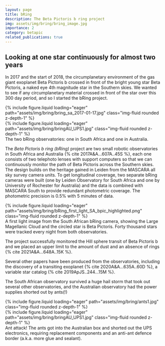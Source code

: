 ```yaml
---
layout: page
title: bRing
description: The Beta Pictoris b ring project
img: assets/img/bring/bring_image.jpg
importance: 2
category: betapic
related_publications: true
---
```


## Looking at one star continuously for almost two years

In 2017 and the start of 2018, the circumplanetary environment of the gas giant exoplanet Beta Pictoris b crossed in front of the bright young star Beta Pictoris, a naked eye 4th magnitude star in the Southern skies. We wanted to see if any circumplanetary material crossed in front of the star over this 300 day period, and so I started the bRing project.

<div class="row mt-3">
    <div class="col-sm mt-3 mt-md-0">
        {% include figure.liquid loading="eager" path="assets/img/bring/bring_sa_2017-01-17.jpg" class="img-fluid rounded z-depth-1" %}
    </div>
    <div class="col-sm mt-3 mt-md-0">
        {% include figure.liquid loading="eager" path="assets/img/bring/bringAU_UPS1.jpg" class="img-fluid rounded z-depth-1" %}
    </div>
</div>

<div class="caption">
The two bRing observatories: one in South Africa and one in Australia.
</div>

The _Beta Pictoris b ring (bRing)_ project are two small robotic observatories in South Africa and Australia {% cite 2017A&A...607A..45S %}, each one consists of two telephoto lenses with support computers so that we can continuously monitor the path of Beta Pictoris across the Southern skies. The design builds on the heritage gained in Leiden from the MASCARA all sky survey camera units. To get longitudinal coverage, two separate bRing cameras were built (one by Leiden Observatory for South Africa and one by University of Rochester for Australia) and the data is combined with MASCARA South to provide redundant photometric coverage. The photometric precision is 0.5% with 5 minutes of data.

<div class="row mt-3">
    <div class="col-sm mt-3 mt-md-0">
        {% include figure.liquid loading="eager" path="assets/img/bring/bRing_first_light_SA_bpic_highlighted.png" class="img-fluid rounded z-depth-1" %}
    </div>
</div>

<div class="caption">
A first light image from the South African bRing camera, showing the Large Magellanic Cloud and the circled star is Beta Pictoris. Forty thousand stars were tracked every night from both observatories.
</div>

The project successfully monitored the Hill sphere transit of Beta Pictoris b and we placed an upper limit to the amount of dust and an absence of rings {% cite 2021A&A...648A..15K %}.

Several other papers have been produced from the observatories, including the discovery of a transiting exoplanet {% cite 2020A&A...635A..60D %}, a variable star catalog {% cite 2019ApJS..244...15M %}.

The South African observatory survived a huge hail storm that took out several other observatories, and the Australian observatory had the power supplies shorted out by ants(!)


<div class="row mt-3">
    <div class="col-sm mt-3 mt-md-0">
        {% include figure.liquid loading="eager" path="assets/img/bring/ants1.jpg" class="img-fluid rounded z-depth-1" %}
    </div>
    <div class="col-sm mt-3 mt-md-0">
        {% include figure.liquid loading="eager" path="assets/img/bring/bringAU_UPS1.jpg" class="img-fluid rounded z-depth-1" %}
    </div>
</div>

<div class="caption">
Ant attack! The ants got into the Australian box and shorted out the UPS electronics, requiring replacement components and an anti-ant defence border (a.k.a. more glue and sealant).
</div>

